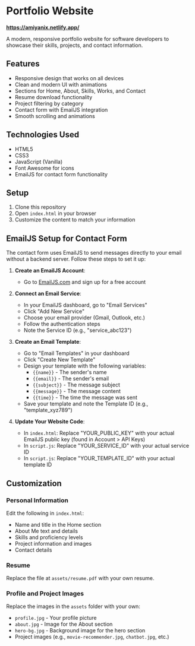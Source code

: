 # Portfolio Website

**https://amiyanix.netlify.app/**

A modern, responsive portfolio website for software developers to showcase their skills, projects, and contact information.

## Features

- Responsive design that works on all devices
- Clean and modern UI with animations
- Sections for Home, About, Skills, Works, and Contact
- Resume download functionality
- Project filtering by category
- Contact form with EmailJS integration
- Smooth scrolling and animations

## Technologies Used

- HTML5
- CSS3
- JavaScript (Vanilla)
- Font Awesome for icons
- EmailJS for contact form functionality

## Setup

1. Clone this repository
2. Open `index.html` in your browser
3. Customize the content to match your information

## EmailJS Setup for Contact Form

The contact form uses EmailJS to send messages directly to your email without a backend server. Follow these steps to set it up:

1. **Create an EmailJS Account**:
   - Go to [EmailJS.com](https://www.emailjs.com/) and sign up for a free account

2. **Connect an Email Service**:
   - In your EmailJS dashboard, go to "Email Services"
   - Click "Add New Service"
   - Choose your email provider (Gmail, Outlook, etc.)
   - Follow the authentication steps
   - Note the Service ID (e.g., "service_abc123")

3. **Create an Email Template**:
   - Go to "Email Templates" in your dashboard
   - Click "Create New Template"
   - Design your template with the following variables:
     - `{{name}}` - The sender's name
     - `{{email}}` - The sender's email
     - `{{subject}}` - The message subject
     - `{{message}}` - The message content
     - `{{time}}` - The time the message was sent
   - Save your template and note the Template ID (e.g., "template_xyz789")

4. **Update Your Website Code**:
   - In `index.html`: Replace "YOUR_PUBLIC_KEY" with your actual EmailJS public key (found in Account > API Keys)
   - In `script.js`: Replace "YOUR_SERVICE_ID" with your actual service ID
   - In `script.js`: Replace "YOUR_TEMPLATE_ID" with your actual template ID

## Customization

### Personal Information

Edit the following in `index.html`:

- Name and title in the Home section
- About Me text and details
- Skills and proficiency levels
- Project information and images
- Contact details

### Resume

Replace the file at `assets/resume.pdf` with your own resume.

### Profile and Project Images

Replace the images in the `assets` folder with your own:
- `profile.jpg` - Your profile picture
- `about.jpg` - Image for the About section
- `hero-bg.jpg` - Background image for the hero section
- Project images (e.g., `movie-recommender.jpg`, `chatbot.jpg`, etc.)

